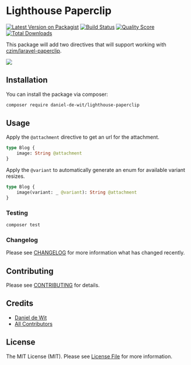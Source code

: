 # Lighthouse Paperclip

[![Latest Version on Packagist](https://img.shields.io/packagist/v/daniel-de-wit/lighthouse-paperclip.svg?style=flat-square)](https://packagist.org/packages/daniel-de-wit/lighthouse-paperclip)
[![Build Status](https://img.shields.io/travis/daniel-de-wit/lighthouse-paperclip/master.svg?style=flat-square)](https://travis-ci.org/daniel-de-wit/lighthouse-paperclip)
[![Quality Score](https://img.shields.io/scrutinizer/g/daniel-de-wit/lighthouse-paperclip.svg?style=flat-square)](https://scrutinizer-ci.com/g/daniel-de-wit/lighthouse-paperclip)
[![Total Downloads](https://img.shields.io/packagist/dt/daniel-de-wit/lighthouse-paperclip.svg?style=flat-square)](https://packagist.org/packages/daniel-de-wit/lighthouse-paperclip)

This package will add two directives that will support working with [czim/laravel-paperclip](https://github.com/czim/laravel-paperclip).

![](lighthouse-paperclip-demo.gif)

## Installation

You can install the package via composer:

```bash
composer require daniel-de-wit/lighthouse-paperclip
```

## Usage

Apply the `@attachment` directive to get an url for the attachment.
``` graphql
type Blog {
    image: String @attachment
}
```

Apply the `@variant` to automatically generate an enum for available variant resizes. 
``` graphql
type Blog {
    image(variant: _ @variant): String @attachment
}
```

### Testing

``` bash
composer test
```

### Changelog

Please see [CHANGELOG](CHANGELOG.md) for more information what has changed recently.

## Contributing

Please see [CONTRIBUTING](CONTRIBUTING.md) for details.

## Credits

- [Daniel de Wit](https://github.com/daniel-de-wit)
- [All Contributors](../../contributors)

## License

The MIT License (MIT). Please see [License File](LICENSE.md) for more information.
